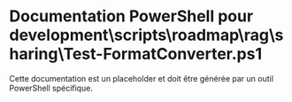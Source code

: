 # Documentation PowerShell pour development\scripts\roadmap\rag\sharing\Test-FormatConverter.ps1

Cette documentation est un placeholder et doit être générée par un outil PowerShell spécifique.
